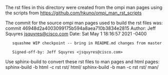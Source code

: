 The rst files in this directory were created from the ompi man pages using
the scripts from https://github.com/hkuno/ompi_man_rst_scripts

The commit for the source ompi man pages used to build the rst files was:
   commit 46948d2a4003099175b594a8aea710b3834e2815
   Author: Jeff Squyres <jsquyres@cisco.com>
   Date:   Sat May 1 18:16:57 2021 -0400

       squashme WIP checkpoint -- bring in README.md changes from master
    
       Signed-off-by: Jeff Squyres <jsquyres@cisco.com>

Use sphinx-build to convert these rst files to man pages and html pages:
 sphinx-build -b html -c rst rst/ html/ 
 sphinx-build -b man  -c rst rst/ man/ 
